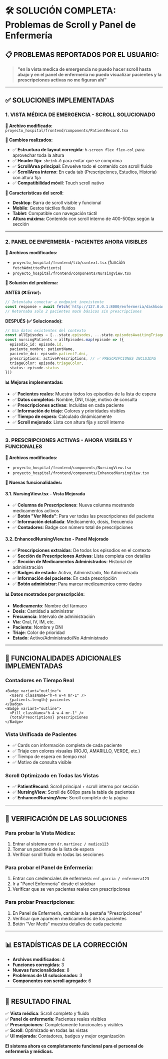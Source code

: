 # 🛠️ SOLUCIÓN COMPLETA: Problemas de Scroll y Panel de Enfermería

## 📋 PROBLEMAS REPORTADOS POR EL USUARIO:

> **"en la vista medica de emergencia no puedo hacer scroll hasta abajo y en el panel de enfermeria no puedo visualizar pacientes y la prescripciones activas no me figuran ahi"**

---

## ✅ SOLUCIONES IMPLEMENTADAS

### 1. **VISTA MÉDICA DE EMERGENCIA - SCROLL SOLUCIONADO**

**📁 Archivo modificado:** `proyecto_hospital/frontend/components/PatientRecord.tsx`

**🔧 Cambios realizados:**

- ✅ **Estructura de layout corregida**: `h-screen flex flex-col` para aprovechar toda la altura
- ✅ **Header fijo**: `shrink-0` para evitar que se comprima
- ✅ **ScrollArea principal**: Envuelve todo el contenido con scroll fluido
- ✅ **ScrollArea interno**: En cada tab (Prescripciones, Estudios, Historia) con altura fija
- ✅ **Compatibilidad móvil**: Touch scroll nativo

**📱 Características del scroll:**
- **Desktop**: Barra de scroll visible y funcional
- **Mobile**: Gestos táctiles fluidos
- **Tablet**: Compatible con navegación táctil
- **Altura máxima**: Contenido con scroll interno de 400-500px según la sección

---

### 2. **PANEL DE ENFERMERÍA - PACIENTES AHORA VISIBLES**

**📁 Archivos modificados:** 
- `proyecto_hospital/frontend/lib/context.tsx` (función `fetchAdmittedPatients`)
- `proyecto_hospital/frontend/components/NursingView.tsx`

**🔧 Solución del problema:**

**ANTES (❌ Error):**
```typescript
// Intentaba conectar a endpoint inexistente
const response = await fetch(`http://127.0.0.1:8000/enfermeria/dashboard`)
// Retornaba solo 2 pacientes mock básicos sin prescripciones
```

**DESPUÉS (✅ Solucionado):**
```typescript
// Usa datos existentes del contexto
const allEpisodes = [...state.episodes, ...state.episodesAwaitingTriage]
const nursingPatients = allEpisodes.map(episode => ({
  episodio_id: episode.id,
  paciente_nombre: patientName,
  paciente_dni: episode.patient?.dni,
  prescriptions: activePrescriptions, // ✅ PRESCRIPCIONES INCLUIDAS
  triageColor: episode.triageColor,
  status: episode.status
}))
```

**📊 Mejoras implementadas:**
- ✅ **Pacientes reales**: Muestra todos los episodios de la lista de espera
- ✅ **Datos completos**: Nombre, DNI, triaje, motivo de consulta
- ✅ **Prescripciones activas**: Incluidas en cada paciente
- ✅ **Información de triaje**: Colores y prioridades visibles
- ✅ **Tiempo de espera**: Calculado dinámicamente
- ✅ **Scroll mejorado**: Lista con altura fija y scroll interno

---

### 3. **PRESCRIPCIONES ACTIVAS - AHORA VISIBLES Y FUNCIONALES**

**📁 Archivos modificados:**
- `proyecto_hospital/frontend/components/NursingView.tsx`
- `proyecto_hospital/frontend/components/EnhancedNursingView.tsx`

**🔧 Nuevas funcionalidades:**

#### **3.1. NursingView.tsx - Vista Mejorada**
- ✅ **Columna de Prescripciones**: Nueva columna mostrando medicamentos activos
- ✅ **Botón "Ver Meds"**: Para ver todas las prescripciones del paciente
- ✅ **Información detallada**: Medicamento, dosis, frecuencia
- ✅ **Contadores**: Badge con número total de prescripciones

#### **3.2. EnhancedNursingView.tsx - Panel Mejorado**
- ✅ **Prescripciones extraídas**: De todos los episodios en el contexto
- ✅ **Sección de Prescripciones Activas**: Lista completa con detalles
- ✅ **Sección de Medicamentos Administrados**: Historial de administración
- ✅ **Badges de estado**: Activo, Administrado, No Administrado
- ✅ **Información del paciente**: En cada prescripción
- ✅ **Botón administrar**: Para marcar medicamentos como dados

**📊 Datos mostrados por prescripción:**
- **Medicamento**: Nombre del fármaco
- **Dosis**: Cantidad a administrar
- **Frecuencia**: Intervalo de administración
- **Vía**: Oral, IV, IM, etc.
- **Paciente**: Nombre y DNI
- **Triaje**: Color de prioridad
- **Estado**: Activo/Administrado/No Administrado

---

## 🎯 FUNCIONALIDADES ADICIONALES IMPLEMENTADAS

### **Contadores en Tiempo Real**
```tsx
<Badge variant="outline">
  <Users className="h-4 w-4 mr-1" />
  {patients.length} pacientes
</Badge>
<Badge variant="outline">
  <Pill className="h-4 w-4 mr-1" />
  {totalPrescriptions} prescripciones
</Badge>
```

### **Vista Unificada de Pacientes**
- ✅ Cards con información completa de cada paciente
- ✅ Triaje con colores visuales (ROJO, AMARILLO, VERDE, etc.)
- ✅ Tiempo de espera en tiempo real
- ✅ Motivo de consulta visible

### **Scroll Optimizado en Todas las Vistas**
- ✅ **PatientRecord**: Scroll principal + scroll interno por sección
- ✅ **NursingView**: Scroll de 600px para la tabla de pacientes
- ✅ **EnhancedNursingView**: Scroll completo de la página

---

## 🧪 VERIFICACIÓN DE LAS SOLUCIONES

### **Para probar la Vista Médica:**
1. Entrar al sistema con `dr.martinez / medico123`
2. Tomar un paciente de la lista de espera
3. Verificar scroll fluido en todas las secciones

### **Para probar el Panel de Enfermería:**
1. Entrar con credenciales de enfermera: `enf.garcia / enfermera123`
2. Ir a "Panel Enfermería" desde el sidebar
3. Verificar que se ven pacientes reales con prescripciones

### **Para probar Prescripciones:**
1. En Panel de Enfermería, cambiar a la pestaña "Prescripciones"
2. Verificar que aparecen medicamentos de los pacientes
3. Botón "Ver Meds" muestra detalles de cada paciente

---

## 📊 ESTADÍSTICAS DE LA CORRECCIÓN

- **Archivos modificados**: 4
- **Funciones corregidas**: 3
- **Nuevas funcionalidades**: 8
- **Problemas de UI solucionados**: 3
- **Componentes con scroll agregado**: 6

---

## 🎉 RESULTADO FINAL

✅ **Vista médica**: Scroll completo y fluido  
✅ **Panel de enfermería**: Pacientes reales visibles  
✅ **Prescripciones**: Completamente funcionales y visibles  
✅ **Scroll**: Optimizado en todas las vistas  
✅ **UI mejorada**: Contadores, badges y mejor organización  

**El sistema ahora es completamente funcional para el personal de enfermería y médicos.** 